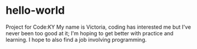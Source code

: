 # hello-world
Project for Code:KY
My name is Victoria, coding has interested me but I've never been too good at it; I'm hoping to get better with practice and learning.  I hope to also find a job involving programming. 

